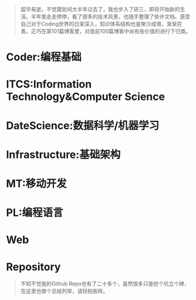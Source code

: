 > 韶华易逝，不觉蹉跎间大半年过去了，我也步入了研三，即将开始新的生活。半年里走走停停，看了很多的技术风景，也随手整理了些许文档。感受自己对于Coding世界的日渐深入，知识体系结构也是聚沙成塔，渐渐完善。正巧在第101篇博客里，对我前100篇博客中尚有些价值的进行下归类。

# Coder:编程基础

# ITCS:Information Technology&Computer Science

# DateScience:数据科学/机器学习

# Infrastructure:基础架构

# MT:移动开发

# PL:编程语言

# Web

# Repository

> 不知不觉我的Github Repo也有了二十多个，虽然很多只是挖个坑立个碑，在这里也做个总结列举，请轻拍板砖。

